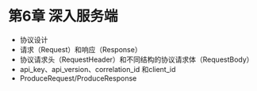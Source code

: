 # 第6章 深入服务端

- 协议设计
- 请求（Request）和响应（Response）
- 协议请求头（RequestHeader）和不同结构的协议请求体（RequestBody）
- api_key、api_version、correlation_id 和client_id
- ProduceRequest/ProduceResponse